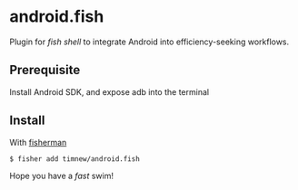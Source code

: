 # android.fish

Plugin for *fish shell* to integrate Android into efficiency-seeking workflows.

## Prerequisite

Install Android SDK, and expose adb into the terminal

## Install

With [fisherman]

```fish
$ fisher add timnew/android.fish
```

Hope you have a _fast_ swim!

[fisherman]: https://github.com/fisherman/fisherman
